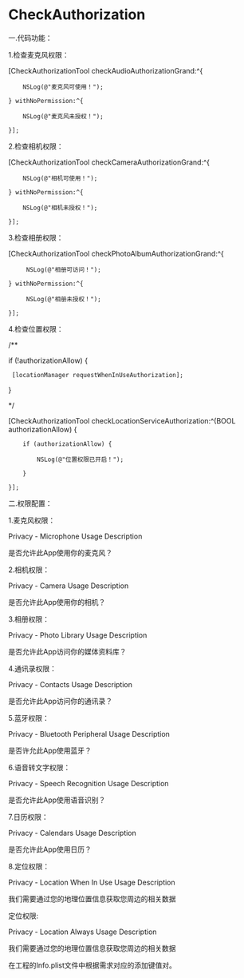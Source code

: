 # CheckAuthorization

一.代码功能：

1.检查麦克风权限：

[CheckAuthorizationTool checkAudioAuthorizationGrand:^{

        NSLog(@"麦克风可使用！");
        
    } withNoPermission:^{
    
        NSLog(@"麦克风未授权！");
        
    }];

2.检查相机权限：

[CheckAuthorizationTool checkCameraAuthorizationGrand:^{

        NSLog(@"相机可使用！");
        
    } withNoPermission:^{
    
        NSLog(@"相机未授权！");
        
    }];

3.检查相册权限：

[CheckAuthorizationTool checkPhotoAlbumAuthorizationGrand:^{

         NSLog(@"相册可访问！");
         
    } withNoPermission:^{
    
         NSLog(@"相册未授权！");
         
    }];

4.检查位置权限：

/** 
 
 if (!authorizationAllow) {
 
     [locationManager requestWhenInUseAuthorization];
     
 }
 
 */
 
[CheckAuthorizationTool checkLocationServiceAuthorization:^(BOOL authorizationAllow) {

        if (authorizationAllow) {
        
            NSLog(@"位置权限已开启！");
            
        }
        
    }];
    
二.权限配置：

1.麦克风权限： 

Privacy - Microphone Usage Description  

是否允许此App使用你的麦克风？

2.相机权限：  

Privacy - Camera Usage Description  

是否允许此App使用你的相机？

3.相册权限：  

Privacy - Photo Library Usage Description  

是否允许此App访问你的媒体资料库？

4.通讯录权限：  

Privacy - Contacts Usage Description 

是否允许此App访问你的通讯录？

5.蓝牙权限： 

Privacy - Bluetooth Peripheral Usage Description 

是否许允此App使用蓝牙？

6.语音转文字权限： 

Privacy - Speech Recognition Usage Description  

是否允许此App使用语音识别？

7.日历权限： 

Privacy - Calendars Usage Description  

是否允许此App使用日历？

8.定位权限： 

Privacy - Location When In Use Usage Description  

我们需要通过您的地理位置信息获取您周边的相关数据 

定位权限: 

Privacy - Location Always Usage Description  

我们需要通过您的地理位置信息获取您周边的相关数据 

在工程的Info.plist文件中根据需求对应的添加键值对。
    
